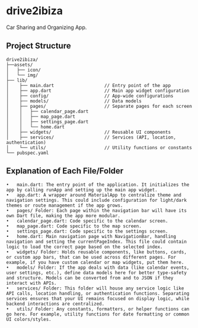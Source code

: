# drive2ibiza

Car Sharing and Organizing App.

## Project Structure

```
drive2ibiza/
├──assets/
│   ├── icon/
│   └── img/
├── lib/
│    ├── main.dart                   // Entry point of the app
│    ├── app.dart                    // Main app widget configuration
│    ├── config/                     // App-wide configurations
│    ├── models/                     // Data models
│    ├── pages/                      // Separate pages for each screen
│    │   ├── calendar_page.dart
│    │   ├── map_page.dart
│    │   ├── settings_page.dart
│    │   └── home.dart               
│    ├── widgets/                    // Reusable UI components
│    ├── services/                   // Services (API, location, authentication)
│    └── utils/                      // Utility functions or constants
└── pubspec.yaml                    
```
## Explanation of Each File/Folder
	•	main.dart: The entry point of the application. It initializes the app by calling runApp and setting up the main app widget.
	•	app.dart: A wrapper around MaterialApp to centralize theme and navigation settings. This could include configuration for light/dark themes or route management if the app grows.
	•	pages/ Folder: Each page within the navigation bar will have its own Dart file, making the app more modular.
	•	calendar_page.dart: Code specific to the calendar screen.
	•	map_page.dart: Code specific to the map screen.
	•	settings_page.dart: Code specific to the settings screen.
	•	home.dart: Main navigation page with NavigationBar, handling navigation and setting the currentPageIndex. This file could contain logic to load the correct page based on the selected index.
	•	widgets/ Folder: Holds reusable components, like buttons, cards, or custom app bars, that can be used across different pages. For example, if you have custom calendar or map widgets, put them here.
	•	models/ Folder: If the app deals with data (like calendar events, user settings, etc.), define data models here for better type-safety and structure. Models can be converted from and to JSON if they interact with APIs.
	•	services/ Folder: This folder will house any service logic like API calls, location handling, or authentication functions. Separating services ensures that your UI remains focused on display logic, while backend interactions are centralized.
	•	utils/ Folder: Any constants, formatters, or helper functions can go here. For example, utility functions for date formatting or common UI colors/styles.
